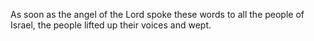 As soon as the angel of the Lord spoke these words to all the people of Israel, the people lifted up their voices and wept.
